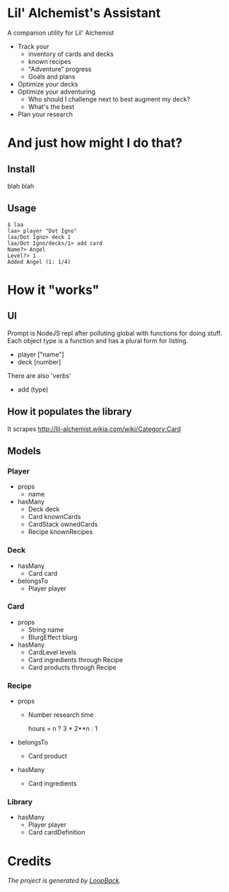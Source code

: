 # Lil' Alchemist's Assistant

A companion utility for Lil' Alchemist

 - Track your
   - inventory of cards and decks
   - known recipes 
   - "Adventure" progress
   - Goals and plans
 - Optimize your decks
 - Optimize your adventuring
   - Who should I challenge next to best augment my deck?
   - What's the best
 - Plan your research

# And just how might I do that?

## Install

blah blah

## Usage

    $ laa
    laa> player "Dot Igno"
    laa/Dot Igno> deck 1
    laa/Dot Igno/decks/1> add card
    Name?> Angel
    Level?> 1
    Added Angel (1: 1/4)

# How it "works"

## UI

Prompt is NodeJS repl after polluting global with functions for doing stuff.
Each object type is a function and has a plural form for listing. 

  - player ["name"]
  - deck [number]

There are also 'verbs'

  - add (type)

## How it populates the library

It scrapes http://lil-alchemist.wikia.com/wiki/Category:Card

## Models

### Player

  - props
    - name
  - hasMany
    - Deck deck
    - Card knownCards
    - CardStack ownedCards
    - Recipe knownRecipes

### Deck

  - hasMany
    - Card card
  - belongsTo
    - Player player

### Card

  - props
    - String name
    - BlurgEffect blurg
  - hasMany
    - CardLevel levels
    - Card ingredients through Recipe
    - Card products through Recipe

### Recipe

  - props
    - Number research time

        hours = n ? 3 * 2**n : 1

  - belongsTo
    - Card product
  - hasMany
    - Card ingredients

### Library

  - hasMany
    - Player player
    - Card cardDefinition

# Credits

_The project is generated by [LoopBack](http://loopback.io)._
